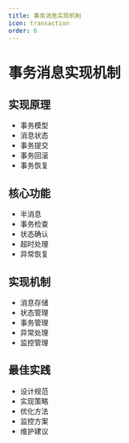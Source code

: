 ```yaml
---
title: 事务消息实现机制
icon: transaction
order: 6
---
```


# 事务消息实现机制

## 实现原理
- 事务模型
- 消息状态
- 事务提交
- 事务回滚
- 事务恢复

## 核心功能
- 半消息
- 事务检查
- 状态确认
- 超时处理
- 异常恢复

## 实现机制
- 消息存储
- 状态管理
- 事务管理
- 异常处理
- 监控管理

## 最佳实践
- 设计规范
- 实现策略
- 优化方法
- 监控方案
- 维护建议
